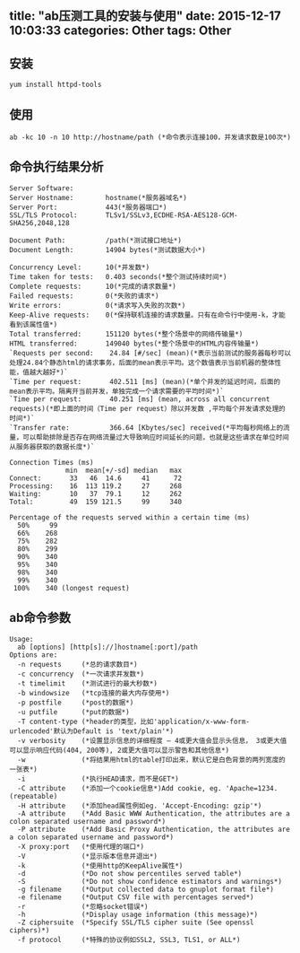 title: "ab压测工具的安装与使用"
date: 2015-12-17 10:03:33
categories: Other
tags: Other
---

## 安装
	yum install httpd-tools

## 使用
	ab -kc 10 -n 10 http://hostname/path (*命令表示连接100，并发请求数是100次*)

## 命令执行结果分析
	Server Software:
	Server Hostname:        hostname(*服务器域名*)
	Server Port:            443(*服务器端口*)
	SSL/TLS Protocol:       TLSv1/SSLv3,ECDHE-RSA-AES128-GCM-SHA256,2048,128

	Document Path:          /path(*测试接口地址*)
	Document Length:        14904 bytes(*测试数据大小*)

	Concurrency Level:      10(*并发数*)
	Time taken for tests:   0.403 seconds(*整个测试持续时间*)
	Complete requests:      10(*完成的请求数量*)
	Failed requests:        0(*失败的请求*)
	Write errors:           0(*请求写入失败的次数*)
	Keep-Alive requests:    0(*保持联机连接的请求数量。只有在命令行中使用-k，才能看到该属性值*)
	Total transferred:      151120 bytes(*整个场景中的网络传输量*)
	HTML transferred:       149040 bytes(*整个场景中的HTML内容传输量*)
	`Requests per second:    24.84 [#/sec] (mean)(*表示当前测试的服务器每秒可以处理24.84个静态html的请求事务，后面的mean表示平均。这个数值表示当前机器的整体性能，值越大越好*)`
	`Time per request:       402.511 [ms] (mean)(*单个并发的延迟时间，后面的mean表示平均。隔离开当前并发，单独完成一个请求需要的平均时间*)`
	`Time per request:       40.251 [ms] (mean, across all concurrent requests)(*即上面的时间（Time per request）除以并发数 ,平均每个并发请求处理的时间*)`
	`Transfer rate:          366.64 [Kbytes/sec] received(*平均每秒网络上的流量，可以帮助排除是否存在网络流量过大导致响应时间延长的问题，也就是这些请求在单位时间从服务器获取的数据长度*)`

	Connection Times (ms)
	              min  mean[+/-sd] median   max
	Connect:       33   46  14.6     41      72
	Processing:    16  113 119.2     27     268
	Waiting:       10   37  79.1     12     262
	Total:         49  159 121.5     99     340

	Percentage of the requests served within a certain time (ms)
	  50%     99
	  66%    268
	  75%    282
	  80%    299
	  90%    340
	  95%    340
	  98%    340
	  99%    340
	 100%    340 (longest request)

## ab命令参数
	Usage:
	  ab [options] [http[s]://]hostname[:port]/path
    Options are:
	  -n requests     (*总的请求数目*)
      -c concurrency  (*一次请求并发数*)
      -t timelimit    (*测试进行的最大秒数*)
      -b windowsize   (*tcp连接的最大内存使用*)
      -p postfile     (*post的数据*)
      -u putfile      (*put的数据*)
      -T content-type (*header的类型，比如'application/x-www-form-urlencoded'默认为Default is 'text/plain'*)
      -v verbosity    (*设置显示信息的详细程度 – 4或更大值会显示头信息， 3或更大值可以显示响应代码(404, 200等), 2或更大值可以显示警告和其他信息*)
      -w              (*将结果用html的table打印出来，默认它是白色背景的两列宽度的一张表*)
      -i              (*执行HEAD请求，而不是GET*)
      -C attribute    (*添加一个cookie信息*)Add cookie, eg. 'Apache=1234. (repeatable)
      -H attribute    (*添加head属性例如eg. 'Accept-Encoding: gzip'*)
      -A attribute    (*Add Basic WWW Authentication, the attributes are a colon separated username and password*)
      -P attribute    (*Add Basic Proxy Authentication, the attributes are a colon separated username and password*)
      -X proxy:port   (*使用代理的端口*)
      -V              (*显示版本信息并退出*)
      -k              (*使用http的KeepAlive属性*)
      -d              (*Do not show percentiles served table*)
      -S              (*Do not show confidence estimators and warnings*)
      -g filename     (*Output collected data to gnuplot format file*)
      -e filename     (*Output CSV file with percentages served*)
      -r              (*忽略socket错误*)
      -h              (*Display usage information (this message)*)
      -Z ciphersuite  (*Specify SSL/TLS cipher suite (See openssl ciphers)*)
      -f protocol     (*特殊的协议例如SSL2, SSL3, TLS1, or ALL*)
